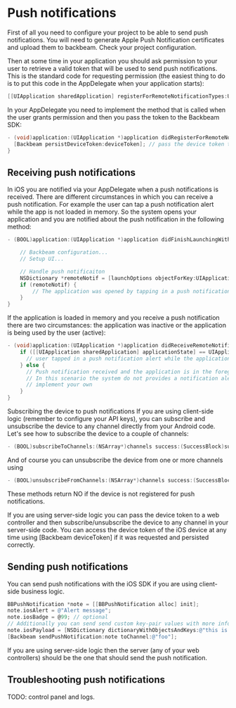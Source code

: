 # Push notifications

First of all you need to configure your project to be able to send push notifications. You will need to generate Apple Push Notification certificates and upload them to backbeam. Check your project configuration.

Then at some time in your application you should ask permission to your user to retrieve a valid token that will be used to send push notifications. This is the standard code for requesting permission (the easiest thing to do is to put this code in the AppDelegate when your application starts):

```objectivec
[[UIApplication sharedApplication] registerForRemoteNotificationTypes:UIRemoteNotificationTypeAlert | UIRemoteNotificationTypeBadge | UIRemoteNotificationTypeSound];
```

In your AppDelegate you need to implement the method that is called when the user grants permission and then you pass the token to the Backbeam SDK:

```objectivec
- (void)application:(UIApplication *)application didRegisterForRemoteNotificationsWithDeviceToken:(NSData *)deviceToken {
  [Backbeam persistDeviceToken:deviceToken]; // pass the device token to the Backbeam SDK
}
```

## Receiving push notifications
In iOS you are notified via your AppDelegate when a push notifications is received. There are different circumstances in which you can receive a push notification. For example the user can tap a push notification alert while the app is not loaded in memory. So the system opens your application and you are notified about the push notification in the following method:

```objectivec
- (BOOL)application:(UIApplication *)application didFinishLaunchingWithOptions:(NSDictionary *)launchOptions {

    // Backbeam configuration...
    // Setup UI...

    // Handle push notificaiton
    NSDictionary *remoteNotif = [launchOptions objectForKey:UIApplicationLaunchOptionsRemoteNotificationKey];
    if (remoteNotif) {
        // The application was opened by tapping in a push notification
    }
}
```

If the application is loaded in memory and you receive a push notification there are two circumstances: the application was inactive or the application is being used by the user (active):

```objectivec
- (void)application:(UIApplication *)application didReceiveRemoteNotification:(NSDictionary *)userInfo {
    if ([[UIApplication sharedApplication] applicationState] == UIApplicationStateInactive) {
      // user tapped in a push notification alert while the application was inactive
    } else {
      // Push notification received and the application is in the foreground.
      // In this scenario the system do not provides a notification alert so you should
      // implement your own
    }
}
```

Subscribing the device to push notifications
If you are using client-side logic (remember to configure your API keys), you can subscribe and unsubscribe the device to any channel directly from your Android code. Let's see how to subscribe the device to a couple of channels:

```objectivec
- (BOOL)subscribeToChannels:(NSArray*)channels success:(SuccessBlock)success failure:(FailureBlock)failure
```

And of course you can unsubscribe the device from one or more channels using

```objectivec
- (BOOL)unsubscribeFromChannels:(NSArray*)channels success:(SuccessBlock)success failure:(FailureBlock)failure
```

These methods return NO if the device is not registered for push notifications.

If you are using server-side logic you can pass the device token to a web controller and then subscribe/unsubscribe the device to any channel in your server-side code. You can access the device token of the iOS device at any time using [Backbeam deviceToken] if it was requested and persisted correctly.

## Sending push notifications

You can send push notifications with the iOS SDK if you are using client-side business logic.

```objectivec
BBPushNotification *note = [[BBPushNotification alloc] init];
note.iosAlert = @"Alert message";
note.iosBadge = @99; // optional
// Additionally you can send send custom key-pair values with more information
note.iosPayload = [NSDictionary dictionaryWithObjectsAndKeys:@"this is some value", @"some-key", nil];
[Backbeam sendPushNotification:note toChannel:@"foo"];
````

If you are using server-side logic then the server (any of your web controllers) should be the one that should send the push notification.

## Troubleshooting push notifications

TODO: control panel and logs.

